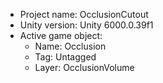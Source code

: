 <!-- UNITY CODE ASSIST INSTRUCTIONS START -->
- Project name: OcclusionCutout
- Unity version: Unity 6000.0.39f1
- Active game object:
  - Name: Occlusion
  - Tag: Untagged
  - Layer: OcclusionVolume
<!-- UNITY CODE ASSIST INSTRUCTIONS END -->